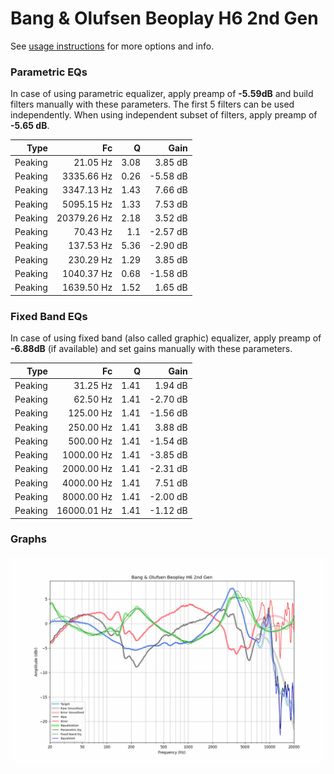 # Bang & Olufsen Beoplay H6 2nd Gen
See [usage instructions](https://github.com/jaakkopasanen/AutoEq#usage) for more options and info.

### Parametric EQs
In case of using parametric equalizer, apply preamp of **-5.59dB** and build filters manually
with these parameters. The first 5 filters can be used independently.
When using independent subset of filters, apply preamp of **-5.65 dB**.

| Type    | Fc          |    Q | Gain     |
|--------:|------------:|-----:|---------:|
| Peaking | 21.05 Hz    | 3.08 | 3.85 dB  |
| Peaking | 3335.66 Hz  | 0.26 | -5.58 dB |
| Peaking | 3347.13 Hz  | 1.43 | 7.66 dB  |
| Peaking | 5095.15 Hz  | 1.33 | 7.53 dB  |
| Peaking | 20379.26 Hz | 2.18 | 3.52 dB  |
| Peaking | 70.43 Hz    | 1.1  | -2.57 dB |
| Peaking | 137.53 Hz   | 5.36 | -2.90 dB |
| Peaking | 230.29 Hz   | 1.29 | 3.85 dB  |
| Peaking | 1040.37 Hz  | 0.68 | -1.58 dB |
| Peaking | 1639.50 Hz  | 1.52 | 1.65 dB  |

### Fixed Band EQs
In case of using fixed band (also called graphic) equalizer, apply preamp of **-6.88dB**
(if available) and set gains manually with these parameters.

| Type    | Fc          |    Q | Gain     |
|--------:|------------:|-----:|---------:|
| Peaking | 31.25 Hz    | 1.41 | 1.94 dB  |
| Peaking | 62.50 Hz    | 1.41 | -2.70 dB |
| Peaking | 125.00 Hz   | 1.41 | -1.56 dB |
| Peaking | 250.00 Hz   | 1.41 | 3.88 dB  |
| Peaking | 500.00 Hz   | 1.41 | -1.54 dB |
| Peaking | 1000.00 Hz  | 1.41 | -3.85 dB |
| Peaking | 2000.00 Hz  | 1.41 | -2.31 dB |
| Peaking | 4000.00 Hz  | 1.41 | 7.51 dB  |
| Peaking | 8000.00 Hz  | 1.41 | -2.00 dB |
| Peaking | 16000.01 Hz | 1.41 | -1.12 dB |

### Graphs
![](./Bang%20&%20Olufsen%20Beoplay%20H6%202nd%20Gen.png)